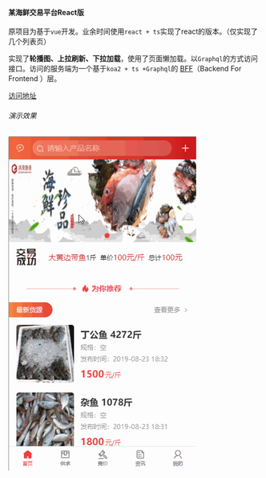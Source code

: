 #### 某海鲜交易平台React版

原项目为基于`vue`开发。业余时间使用`react + ts`实现了react的版本。（仅实现了几个列表页）

实现了**轮播图、上拉刷新、下拉加载**，使用了页面懒加载。以`Graphql`的方式访问接口。访问的服务端为一个基于`koa2 + ts +Graphql`的
[BFF](https://github.com/helloyoucan/hwyg-h5-BFF)（Backend For Frontend ）层。


[访问地址](https://helloyoucan.com:8080)

###### 演示效果
<img src="https://github.com/helloyoucan/hwyg-h5-react/blob/master/screenshots/roocard.gif?raw=true"/>
